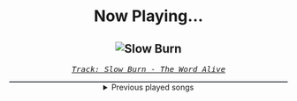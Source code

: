 <div align="center"> 
<h1>Now Playing...</h1>

![Slow Burn](https://i.scdn.co/image/ab67616d00001e026374680451feb9a08342d740)
--
_<samp><a href="https://open.spotify.com/track/5yur0yxCrkXP4SVZw0UAVx">Track: Slow Burn - The Word Alive</a></samp>_

<div style="border: 1px #4B5054 solid"></div>
<details>
  <summary>
    Previous played songs
  </summary>
  <table>
    <thead>
      <tr>
        <th>
          Artist
        </th>
        <th>
          Song
        </th>
        <th>
          Link
        </th>
      </tr>
    </thead>
    <tbody>
      <tr><td>The Word Alive</td><td>Slow Burn</td><td><a href="https://open.spotify.com/track/5yur0yxCrkXP4SVZw0UAVx">https://open.spotify.com/track/5yur0yxCrkXP4SVZw0UAVx</a></td></tr><tr><td>Sevendust</td><td>Holy Water</td><td><a href="https://open.spotify.com/track/0DuXcQOW7A9PIedZRyJiSQ">https://open.spotify.com/track/0DuXcQOW7A9PIedZRyJiSQ</a></td></tr><tr><td>TEKKEN Project</td><td>Neo City - Normal</td><td><a href="https://open.spotify.com/track/4QMPp1krn0SmSiPIKg9tQb">https://open.spotify.com/track/4QMPp1krn0SmSiPIKg9tQb</a></td></tr><tr><td>TEKKEN Project</td><td>The Decisive Blow - Climax</td><td><a href="https://open.spotify.com/track/0bCtrjQOdrZOQkcMJZ2VXT">https://open.spotify.com/track/0bCtrjQOdrZOQkcMJZ2VXT</a></td></tr><tr><td>TEKKEN Project</td><td>The Decisive Blow - Normal</td><td><a href="https://open.spotify.com/track/27iMGBrKfdsvTUHT3eo8PM">https://open.spotify.com/track/27iMGBrKfdsvTUHT3eo8PM</a></td></tr><tr><td>Breaking Benjamin</td><td>Defeated</td><td><a href="https://open.spotify.com/track/500XjFuAZEBODSL6boVKbx">https://open.spotify.com/track/500XjFuAZEBODSL6boVKbx</a></td></tr><tr><td>Breaking Benjamin</td><td>Tourniquet</td><td><a href="https://open.spotify.com/track/5xgXG5BfCNO6KJrQOHKprg">https://open.spotify.com/track/5xgXG5BfCNO6KJrQOHKprg</a></td></tr><tr><td>10 Years</td><td>Wasteland</td><td><a href="https://open.spotify.com/track/0nTiC2fGkM4q8bGlBKGrGx">https://open.spotify.com/track/0nTiC2fGkM4q8bGlBKGrGx</a></td></tr><tr><td>Linkin Park</td><td>Easier to Run</td><td><a href="https://open.spotify.com/track/32fEW4jygJjjnZh2iBa5IR">https://open.spotify.com/track/32fEW4jygJjjnZh2iBa5IR</a></td></tr><tr><td>Breaking Benjamin</td><td>Feed the Wolf</td><td><a href="https://open.spotify.com/track/7rOv6HovIJvYHXCg0cVfTk">https://open.spotify.com/track/7rOv6HovIJvYHXCg0cVfTk</a></td></tr><tr><td>Demon Hunter</td><td>Collapsing (feat. Björn "Speed" Strid)</td><td><a href="https://open.spotify.com/track/2WVQXKecFNKwjfJab3M2xc">https://open.spotify.com/track/2WVQXKecFNKwjfJab3M2xc</a></td></tr><tr><td>Linkin Park</td><td>Points of Authority</td><td><a href="https://open.spotify.com/track/5egqKwgK5r5rvGD1LrtR7J">https://open.spotify.com/track/5egqKwgK5r5rvGD1LrtR7J</a></td></tr><tr><td>Breaking Benjamin</td><td>Blood</td><td><a href="https://open.spotify.com/track/7gQ7DfSSc3b8e4cHtFnDxu">https://open.spotify.com/track/7gQ7DfSSc3b8e4cHtFnDxu</a></td></tr><tr><td>Linkin Park</td><td>Don't Stay</td><td><a href="https://open.spotify.com/track/2yss0n7KmvmSr4EHvjfFpn">https://open.spotify.com/track/2yss0n7KmvmSr4EHvjfFpn</a></td></tr><tr><td>Killswitch Engage</td><td>I Am Broken Too</td><td><a href="https://open.spotify.com/track/7yLfdwMrJMBtHCSVrUt77P">https://open.spotify.com/track/7yLfdwMrJMBtHCSVrUt77P</a></td></tr><tr><td>Linkin Park</td><td>Somewhere I Belong</td><td><a href="https://open.spotify.com/track/3fjmSxt0PskST13CSdBUFx">https://open.spotify.com/track/3fjmSxt0PskST13CSdBUFx</a></td></tr><tr><td>Breaking Benjamin</td><td>Blow Me Away - Soundtrack Version</td><td><a href="https://open.spotify.com/track/7js2TSkQLuRWBIQ4HSTAv2">https://open.spotify.com/track/7js2TSkQLuRWBIQ4HSTAv2</a></td></tr><tr><td>Linkin Park</td><td>LOST IN THE ECHO</td><td><a href="https://open.spotify.com/track/2oNYsdCasRRlz1shXFAz7D">https://open.spotify.com/track/2oNYsdCasRRlz1shXFAz7D</a></td></tr><tr><td>Gabriel Shadid & Tobias Marberger</td><td>Fire Head</td><td><a href="https://open.spotify.com/track/0DlygD2NZc9IFQ3YnD1z2U">https://open.spotify.com/track/0DlygD2NZc9IFQ3YnD1z2U</a></td></tr><tr><td>Celldweller</td><td>Eon</td><td><a href="https://open.spotify.com/track/6Fp6l627rWNhQhexFnxCE5">https://open.spotify.com/track/6Fp6l627rWNhQhexFnxCE5</a></td></tr>
    </tbody>
  </table>
</details>

</div>
